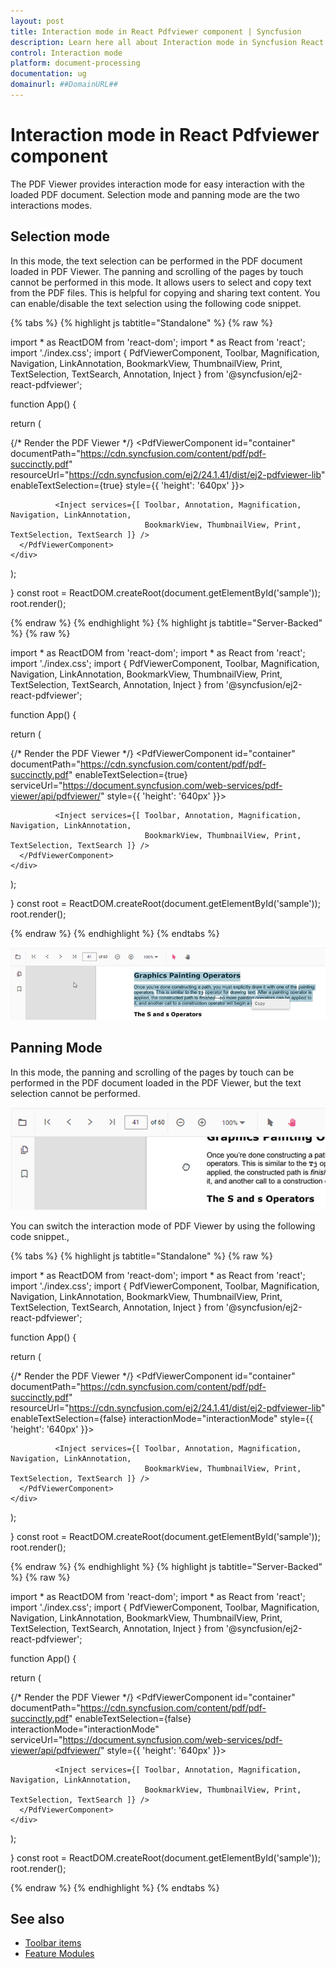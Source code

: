 ```yaml
---
layout: post
title: Interaction mode in React Pdfviewer component | Syncfusion
description: Learn here all about Interaction mode in Syncfusion React Pdfviewer component of Syncfusion Essential JS 2 and more.
control: Interaction mode
platform: document-processing
documentation: ug
domainurl: ##DomainURL##
---
```


# Interaction mode in React Pdfviewer component

The PDF Viewer provides interaction mode for easy interaction with the loaded PDF document.  Selection mode and panning mode are the two interactions modes.

## Selection mode

In this mode, the text selection can be performed in the PDF document loaded in PDF Viewer. The panning and scrolling of the pages by touch cannot be performed in this mode. It allows users to select and copy text from the PDF files. This is helpful for copying and sharing text content. You can enable/disable the text selection using the following code snippet.

{% tabs %}
{% highlight js tabtitle="Standalone" %}
{% raw %}

import * as ReactDOM from 'react-dom';
import * as React from 'react';
import './index.css';
import { PdfViewerComponent, Toolbar, Magnification, Navigation, LinkAnnotation, BookmarkView,
         ThumbnailView, Print, TextSelection, TextSearch, Annotation, Inject } from '@syncfusion/ej2-react-pdfviewer';

function App() {

  return (<div>
    <div className='control-section'>
    {/* Render the PDF Viewer */}
      <PdfViewerComponent
        id="container"
        documentPath="https://cdn.syncfusion.com/content/pdf/pdf-succinctly.pdf"
        resourceUrl="https://cdn.syncfusion.com/ej2/24.1.41/dist/ej2-pdfviewer-lib"
        enableTextSelection={true}
        style={{ 'height': '640px' }}>

              <Inject services={[ Toolbar, Annotation, Magnification, Navigation, LinkAnnotation,
                                  BookmarkView, ThumbnailView, Print, TextSelection, TextSearch ]} />
      </PdfViewerComponent>
    </div>
  </div>);

}
const root = ReactDOM.createRoot(document.getElementById('sample'));
root.render(<App />);

{% endraw %}
{% endhighlight %}
{% highlight js tabtitle="Server-Backed" %}
{% raw %}

import * as ReactDOM from 'react-dom';
import * as React from 'react';
import './index.css';
import { PdfViewerComponent, Toolbar, Magnification, Navigation, LinkAnnotation, BookmarkView,
         ThumbnailView, Print, TextSelection, TextSearch, Annotation, Inject } from '@syncfusion/ej2-react-pdfviewer';

function App() {

  return (<div>
    <div className='control-section'>
    {/* Render the PDF Viewer */}
      <PdfViewerComponent
        id="container"
        documentPath="https://cdn.syncfusion.com/content/pdf/pdf-succinctly.pdf"
        enableTextSelection={true}
        serviceUrl="https://document.syncfusion.com/web-services/pdf-viewer/api/pdfviewer/"
        style={{ 'height': '640px' }}>

              <Inject services={[ Toolbar, Annotation, Magnification, Navigation, LinkAnnotation,
                                  BookmarkView, ThumbnailView, Print, TextSelection, TextSearch ]} />
      </PdfViewerComponent>
    </div>
  </div>);

}
const root = ReactDOM.createRoot(document.getElementById('sample'));
root.render(<App />);

{% endraw %}
{% endhighlight %}
{% endtabs %}

![Alt text](./images/selection.png)

## Panning Mode

In this mode, the panning and scrolling of the pages by touch can be performed in the PDF document loaded in the PDF Viewer, but the text selection cannot be performed.

![Alt text](./images/pan.png)

You can switch the interaction mode of PDF Viewer by using the following code snippet.,

{% tabs %}
{% highlight js tabtitle="Standalone" %}
{% raw %}

import * as ReactDOM from 'react-dom';
import * as React from 'react';
import './index.css';
import { PdfViewerComponent, Toolbar, Magnification, Navigation, LinkAnnotation, BookmarkView,
         ThumbnailView, Print, TextSelection, TextSearch, Annotation, Inject } from '@syncfusion/ej2-react-pdfviewer';

function App() {

  return (<div>
    <div className='control-section'>
    {/* Render the PDF Viewer */}
      <PdfViewerComponent
        id="container"
        documentPath="https://cdn.syncfusion.com/content/pdf/pdf-succinctly.pdf"
        resourceUrl="https://cdn.syncfusion.com/ej2/24.1.41/dist/ej2-pdfviewer-lib"
        enableTextSelection={false}
        interactionMode="interactionMode"
        style={{ 'height': '640px' }}>

              <Inject services={[ Toolbar, Annotation, Magnification, Navigation, LinkAnnotation,
                                  BookmarkView, ThumbnailView, Print, TextSelection, TextSearch ]} />
      </PdfViewerComponent>
    </div>
  </div>);

}
const root = ReactDOM.createRoot(document.getElementById('sample'));
root.render(<App />);

{% endraw %}
{% endhighlight %}
{% highlight js tabtitle="Server-Backed" %}
{% raw %}

import * as ReactDOM from 'react-dom';
import * as React from 'react';
import './index.css';
import { PdfViewerComponent, Toolbar, Magnification, Navigation, LinkAnnotation, BookmarkView,
         ThumbnailView, Print, TextSelection, TextSearch, Annotation, Inject } from '@syncfusion/ej2-react-pdfviewer';

function App() {

  return (<div>
    <div className='control-section'>
    {/* Render the PDF Viewer */}
      <PdfViewerComponent
        id="container"
        documentPath="https://cdn.syncfusion.com/content/pdf/pdf-succinctly.pdf"
        enableTextSelection={false}
        interactionMode="interactionMode"
        serviceUrl="https://document.syncfusion.com/web-services/pdf-viewer/api/pdfviewer/"
        style={{ 'height': '640px' }}>

              <Inject services={[ Toolbar, Annotation, Magnification, Navigation, LinkAnnotation,
                                  BookmarkView, ThumbnailView, Print, TextSelection, TextSearch ]} />
      </PdfViewerComponent>
    </div>
  </div>);

}
const root = ReactDOM.createRoot(document.getElementById('sample'));
root.render(<App />);

{% endraw %}
{% endhighlight %}
{% endtabs %}

## See also

* [Toolbar items](./toolbar)
* [Feature Modules](./feature-module)